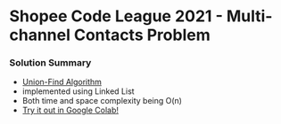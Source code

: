 # Shopee Code League 2021 - Multi-channel Contacts Problem
### Solution Summary
- [Union-Find Algorithm](https://algs4.cs.princeton.edu/15uf/)
- implemented using Linked List
- Both time and space complexity being O(n)
- [Try it out in Google Colab!](https://colab.research.google.com/github/KuanHaoHuang/shopee-code-league-2021-multi-channel-contacts-problem/blob/master/multi-channel-contacts.ipynb)
